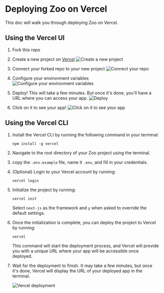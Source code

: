 
# Deploying Zoo on Vercel

This doc will walk you through deploying Zoo on Vercel.

## Using the Vercel UI

1. Fork this repo
1. Create a new project on [Vercel](https://vercel.com/)
    ![Create a new project](./create-new-project.png)

1. Connect your forked repo to your new project
    ![Connect your repo](./connect-repo.png)

1. Configure your environment variables
    ![Configure your environment variables](./configure-env-vars.png)

1. Deploy! This will take a few minutes. But once it's done, you'll have a URL where you can access your app.
    ![Deploy](./deploy.png)

1. Click on it to see your app!
    ![Click on it to see your app](./click-on-it.png)

## Using the Vercel CLI


1. Install the Vercel CLI by running the following command in your terminal:

    ```console
    npm install -g vercel
    ```

1. Navigate to the root directory of your Zoo project using the terminal.
   
2. copy the `.env.example` file, name it `.env`, and fill in your credentials.

3. (Optional) Login to your Vercel account by running:
    
    ```console
    vercel login
    ```
4. Initialize the project by running:

    ```console
    vercel init
    ```

    Select `next-js` as the framework and `y` when asked to override the default settings.

5. Once the initialization is complete, you can deploy the project to Vercel by running:

    ```console
    vercel
    ```

    This command will start the deployment process, and Vercel will provide you with a unique URL where your app will be accessible once deployed.

6. Wait for the deployment to finish. It may take a few minutes, but once it's done, Vercel will display the URL of your deployed app in the terminal.

    ![Vercel deployment](./vercel-deployment.png)
